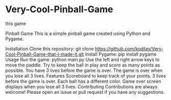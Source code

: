 # Very-Cool-Pinball-Game
this game 


Pinball Game
This is a simple pinball game created using Python and Pygame.

Installation
Clone this repository: git clone https://github.com/kodilay/Very-Cool-Pinball-Game-that-I-made-it.git
Install Pygame: pip install pygame
Usage
Run the game: python main.py
Use the left and right arrow keys to move the paddle.
Try to keep the ball in play and score as many points as possible.
You have 3 lives before the game is over.
The game is over when you lose all 3 lives.
Features
Scoreboard to keep track of your points.
3 lives before the game is over.
Each ball has a different color.
Game over screen displays when you lose all 3 lives.
Contributing
Contributions are always welcome! Please open an issue or pull request if you have any suggestions.
